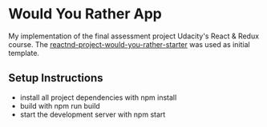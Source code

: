 # Would You Rather App

My implementation of the final assessment project Udacity's React & Redux course. The [reactnd-project-would-you-rather-starter](https://github.com/udacity/reactnd-project-would-you-rather-starter) was used as initial template.

## Setup Instructions

- install all project dependencies with npm install
- build with npm run build
- start the development server with npm start
